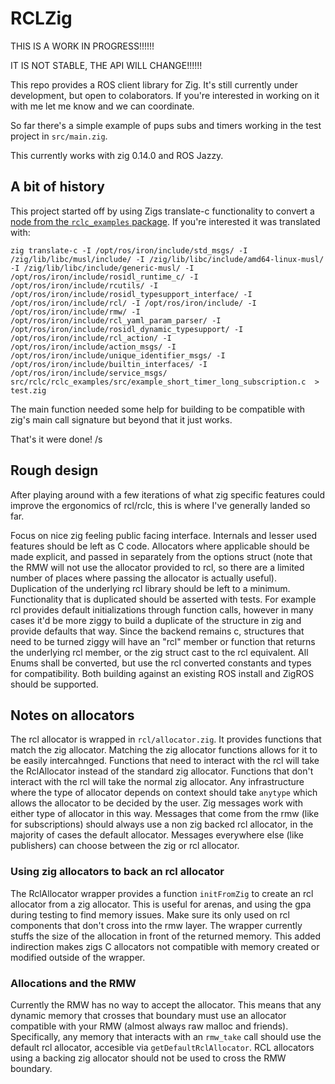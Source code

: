 # RCLZig

THIS IS A WORK IN PROGRESS!!!!!!

IT IS NOT STABLE, THE API WILL CHANGE!!!!!!

This repo provides a ROS client library for Zig.
It's still currently under development, but open to colaborators.
If you're interested in working on it with me let me know and we can coordinate.

So far there's a simple example of pups subs and timers working in the test project in `src/main.zig`.

This currently works with zig 0.14.0 and ROS Jazzy.

## A bit of history

This project started off by using Zigs translate-c functionality to convert a [node from the `rclc_examples` package](https://github.com/ros2/rclc/blob/iron/rclc_examples/src/example_short_timer_long_subscription.c).
If you're interested it was translated with:

`zig translate-c -I /opt/ros/iron/include/std_msgs/ -I /zig/lib/libc/musl/include/ -I /zig/lib/libc/include/amd64-linux-musl/ -I /zig/lib/libc/include/generic-musl/ -I /opt/ros/iron/include/rosidl_runtime_c/ -I /opt/ros/iron/include/rcutils/ -I /opt/ros/iron/include/rosidl_typesupport_interface/ -I /opt/ros/iron/include/rcl/ -I /opt/ros/iron/include/ -I /opt/ros/iron/include/rmw/ -I /opt/ros/iron/include/rcl_yaml_param_parser/ -I /opt/ros/iron/include/rosidl_dynamic_typesupport/ -I /opt/ros/iron/include/rcl_action/ -I /opt/ros/iron/include/action_msgs/ -I /opt/ros/iron/include/unique_identifier_msgs/ -I /opt/ros/iron/include/builtin_interfaces/ -I /opt/ros/iron/include/service_msgs/ src/rclc/rclc_examples/src/example_short_timer_long_subscription.c  > test.zig` 

The main function needed some help for building to be compatible with zig's main call signature but beyond that it just works.

That's it were done! /s

## Rough design

After playing around with a few iterations of what zig specific features could improve the ergonomics of rcl/rclc, this is where I've generally landed so far.

Focus on nice zig feeling public facing interface.
Internals and lesser used features should be left as C code.
Allocators where applicable should be made explicit, and passed in separately from the options struct (note that the RMW will not use the allocator provided to rcl, so there are a limited number of places where passing the allocator is actually useful).
Duplication of the underlying rcl library should be left to a minimum.
Functionality that is duplicated should be asserted with tests.
For example rcl provides default initializations through function calls, however in many cases it'd be more ziggy to build a duplicate of the structure in zig and provide defaults that way. 
Since the backend remains c, structures that need to be turned ziggy will have an "rcl" member or function that returns the underlying rcl member, or the zig struct cast to the rcl equivalent.
All Enums shall be converted, but use the rcl converted constants and types for compatibility.
Both building against an existing ROS install and ZigROS should be supported.

## Notes on allocators

The rcl allocator is wrapped in `rcl/allocator.zig`.
It provides functions that match the zig allocator.
Matching the zig allocator functions allows for it to be easily intercahnged.
Functions that need to interact with the rcl will take the RclAllocator instead of the standard zig allocator.
Functions that don't interact with the rcl will take the normal zig allocator.
Any infrastructure where the type of allocator depends on context should take `anytype` which allows the allocator to be decided by the user.
Zig messages work with either type of allocator in this way.
Messages that come from the rmw (like for subscriptions) should always use a non zig backed rcl allocator, in the majority of cases the default allocator.
Messages everywhere else (like publishers) can choose between the zig or rcl allocator.

### Using zig allocators to back an rcl allocator

The RclAllocator wrapper provides a function `initFromZig` to create an rcl allocator from a zig allocator.
This is useful for arenas, and using the gpa during testing to find memory issues.
Make sure its only used on rcl components that don't cross into the rmw layer.
The wrapper currently stuffs the size of the allocation in front of the returned memory.
This added indirection makes zigs C allocators not compatible with memory created or modified outside of the wrapper.

### Allocations and the RMW

Currently the RMW has no way to accept the allocator.
This means that any dynamic memory that crosses that boundary must use an allocator compatible with your RMW (almost always raw malloc and friends).
Specifically, any memory that interacts with an `rmw_take` call should use the default rcl allocator, accesible via `getDefaultRclAllocator`.
RCL allocators using a backing zig allocator should not be used to cross the RMW boundary.
